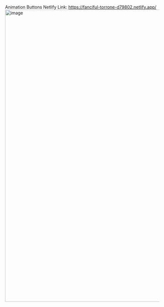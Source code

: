 Animation Buttons
Netlify Link: https://fanciful-torrone-d79802.netlify.app/
<img width="1920" height="953" alt="image" src="https://github.com/user-attachments/assets/1149162c-4c76-4259-b125-88bd0cece005" />
